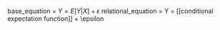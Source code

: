 
base_equation = $Y = E[Y | X] + \epsilon$
relational_equation = Y = [[conditional expectation function]] + \epsilon
